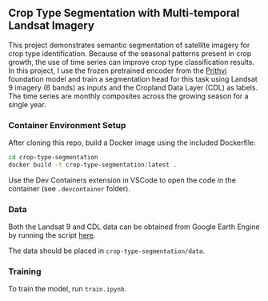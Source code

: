 ## Crop Type Segmentation with Multi-temporal Landsat Imagery

This project demonstrates semantic segmentation of satellite imagery for crop type identification. Because of the seasonal patterns present in crop growth, the use of time series can improve crop type classification results. In this project, I use the frozen pretrained encoder from the [Prithvi](https://huggingface.co/ibm-nasa-geospatial/Prithvi-100M) foundation model and train a segmentation head for this task using Landsat 9 imagery (6 bands) as inputs and the Cropland Data Layer (CDL) as labels. The time series are monthly composites across the growing season for a single year.

### Container Environment Setup

After cloning this repo, build a Docker image using the included Dockerfile:
```bash
cd crop-type-segmentation
docker build -t crop-type-segmentation:latest .
```

Use the Dev Containers extension in VSCode to open the code in the container (see `.devcontainer` folder).

### Data

Both the Landsat 9 and CDL data can be obtained from Google Earth Engine by running the script [here](https://code.earthengine.google.com/bdeebff9f7b47e6473e7721827831c24?noload=true).

The data should be placed in `crop-type-segmentation/data`.

### Training

To train the model, run `train.ipynb`. 